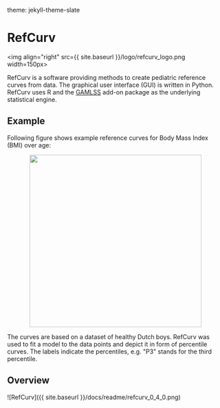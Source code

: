 theme: jekyll-theme-slate

# RefCurv

<img align="right" src={{ site.baseurl }}/logo/refcurv_logo.png width=150px>

RefCurv is a software providing methods to create pediatric reference curves from data. The graphical user interface (GUI) is written in Python. RefCurv uses R and the [GAMLSS](https://en.wikipedia.org/wiki/Generalized_additive_model_for_location,_scale_and_shape) add-on package as the underlying statistical engine.

## Example

Following figure shows example reference curves for Body Mass Index (BMI) over age:

<p align="center">
<img src={{ site.baseurl }}/docs/readme/bmi_example.png width=400px>
</p>

The curves are based on a dataset of healthy Dutch boys.
RefCurv was used to fit a model to the data points and depict it in form of percentile curves. The labels indicate the percentiles, e.g. "P3" stands for the third percentile.

## Overview

![RefCurv]({{ site.baseurl }}/docs/readme/refcurv_0_4_0.png)
